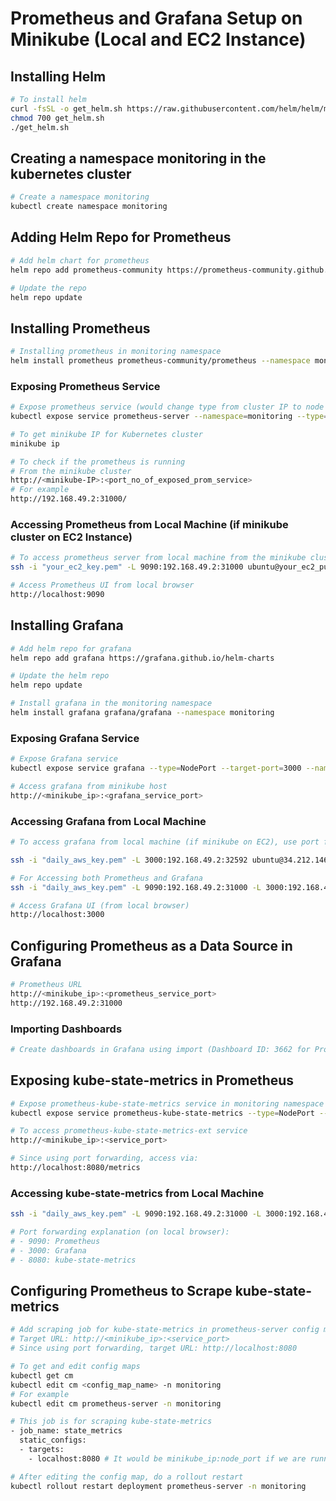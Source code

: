 
# Prometheus and Grafana Setup on Minikube (Local and EC2 Instance)

## Installing Helm

```bash
# To install helm
curl -fsSL -o get_helm.sh https://raw.githubusercontent.com/helm/helm/main/scripts/get-helm-3
chmod 700 get_helm.sh
./get_helm.sh
```

## Creating a namespace monitoring in the kubernetes cluster
```bash
# Create a namespace monitoring 
kubectl create namespace monitoring
```

## Adding Helm Repo for Prometheus
```bash
# Add helm chart for prometheus
helm repo add prometheus-community https://prometheus-community.github.io/helm-charts

# Update the repo
helm repo update
```

## Installing Prometheus

```bash
# Installing prometheus in monitoring namespace
helm install prometheus prometheus-community/prometheus --namespace monitoring
```

### Exposing Prometheus Service

```bash
# Expose prometheus service (would change type from cluster IP to node port and create a new service)
kubectl expose service prometheus-server --namespace=monitoring --type=NodePort --target-port=9090 --name=prometheus-server-ext

# To get minikube IP for Kubernetes cluster
minikube ip

# To check if the prometheus is running
# From the minikube cluster
http://<minikube-IP>:<port_no_of_exposed_prom_service>
# For example
http://192.168.49.2:31000/
```

### Accessing Prometheus from Local Machine (if minikube cluster on EC2 Instance)

```bash
# To access prometheus server from local machine from the minikube cluster on EC2 instance, use port forwarding
ssh -i "your_ec2_key.pem" -L 9090:192.168.49.2:31000 ubuntu@your_ec2_public_ip

# Access Prometheus UI from local browser
http://localhost:9090
```

## Installing Grafana

```bash
# Add helm repo for grafana
helm repo add grafana https://grafana.github.io/helm-charts

# Update the helm repo
helm repo update

# Install grafana in the monitoring namespace
helm install grafana grafana/grafana --namespace monitoring
```

### Exposing Grafana Service

```bash
# Expose Grafana service
kubectl expose service grafana --type=NodePort --target-port=3000 --name=grafana-ext -n monitoring

# Access grafana from minikube host
http://<minikube_ip>:<grafana_service_port>
```

### Accessing Grafana from Local Machine

```bash
# To access grafana from local machine (if minikube on EC2), use port forwarding from EC2 instance to local machine

ssh -i "daily_aws_key.pem" -L 3000:192.168.49.2:32592 ubuntu@34.212.146.169

# For Accessing both Prometheus and Grafana
ssh -i "daily_aws_key.pem" -L 9090:192.168.49.2:31000 -L 3000:192.168.49.2:32592 ubuntu@34.212.146.169

# Access Grafana UI (from local browser)
http://localhost:3000
```

## Configuring Prometheus as a Data Source in Grafana

```bash
# Prometheus URL
http://<minikube_ip>:<prometheus_service_port>
http://192.168.49.2:31000
```

### Importing Dashboards

```bash
# Create dashboards in Grafana using import (Dashboard ID: 3662 for Prometheus 2.0 Overview)
```

## Exposing kube-state-metrics in Prometheus

```bash
# Expose prometheus-kube-state-metrics service in monitoring namespace
kubectl expose service prometheus-kube-state-metrics --type=NodePort --target-port=8080 --name=prometheus-kube-state-metrics-ext -n monitoring

# To access prometheus-kube-state-metrics-ext service
http://<minikube_ip>:<service_port>

# Since using port forwarding, access via:
http://localhost:8080/metrics
```

### Accessing kube-state-metrics from Local Machine

```bash
ssh -i "daily_aws_key.pem" -L 9090:192.168.49.2:31000 -L 3000:192.168.49.2:32592 -L 8080:192.168.49.2:30558 ubuntu@34.212.146.169

# Port forwarding explanation (on local browser):
# - 9090: Prometheus
# - 3000: Grafana
# - 8080: kube-state-metrics
```

## Configuring Prometheus to Scrape kube-state-metrics

```bash
# Add scraping job for kube-state-metrics in prometheus-server config map
# Target URL: http://<minikube_ip>:<service_port>
# Since using port forwarding, target URL: http://localhost:8080

# To get and edit config maps
kubectl get cm
kubectl edit cm <config_map_name> -n monitoring
# For example
kubectl edit cm prometheus-server -n monitoring

# This job is for scraping kube-state-metrics
- job_name: state_metrics
  static_configs:
  - targets:
    - localhost:8080 # It would be minikube_ip:node_port if we are running minikube on local machine and not the EC2 Instance

# After editing the config map, do a rollout restart
kubectl rollout restart deployment prometheus-server -n monitoring
```